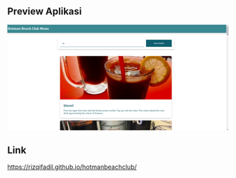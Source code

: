 ## Preview Aplikasi
![Preview Aplikasi](hasil/hasil.png)

## Link
https://rizqifadil.github.io/hotmanbeachclub/
